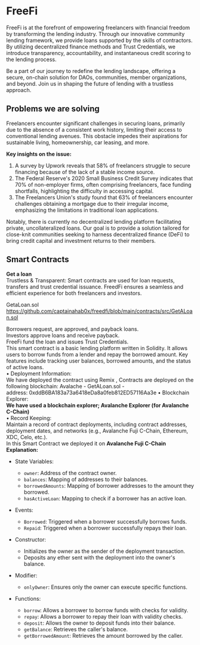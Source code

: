 # FreeFi
FreeFi is at the forefront of empowering freelancers with financial freedom by transforming the lending industry. Through our innovative community lending framework, we provide loans supported by the skills of contractors. By utilizing decentralized finance methods and Trust Credentials, we introduce transparency, accountability, and instantaneous credit scoring to the lending process.<br>

Be a part of our journey to redefine the lending landscape, offering a secure, on-chain solution for DAOs, communities, member organizations, and beyond. Join us in shaping the future of lending with a trustless approach.<br>
## Problems we are solving 
Freelancers encounter significant challenges in securing loans, primarily due to the absence of a consistent work history, limiting their access to conventional lending avenues. This obstacle impedes their aspirations for sustainable living, homeownership, car leasing, and more.<br>

**Key insights on the issue:**<br>

1. A survey by Upwork reveals that 58% of freelancers struggle to secure financing because of the lack of a stable income source.<br>
2. The Federal Reserve's 2020 Small Business Credit Survey indicates that 70% of non-employer firms, often comprising freelancers, face funding shortfalls, highlighting the difficulty in accessing capital.<br>
3. The Freelancers Union's study found that 63% of freelancers encounter challenges obtaining a mortgage due to their irregular income, emphasizing the limitations in traditional loan applications.<br>

Notably, there is currently no decentralized lending platform facilitating private, uncollateralized loans. Our goal is to provide a solution tailored for close-knit communities seeking to harness decentralized finance (DeFi) to bring credit capital and investment returns to their members.<br>


## Smart Contracts 

**Get a loan**<br>
Trustless & Transparent: Smart contracts are used for loan requests, transfers and trust credential issuance. FreedFi ensures a seamless and efficient experience for both freelancers and investors.<br>

GetaLoan.sol https://github.com/captainahab0x/freedfi/blob/main/contracts/src/GetALoan.sol <br>

Borrowers request, are approved, and payback loans.<br>
Investors approve loans and receive payback.<br>
FreeFi fund the loan and issues Trust Credentials.<br>
This smart contract is a basic lending platform written in Solidity. It allows users to borrow funds from a lender and repay the borrowed amount. Key features include tracking user balances, borrowed amounts, and the status of active loans.<br>
	•			Deployment Information:<br>
	We have deployed the contract using Remix , Contracts are deployed on the following blockchain: Avalache - GetALoan.sol -<br>
 address: 0xddB6BA183a73a6418eDa8a0feb812ED57116Aa3e
	•			Blockchain Explorer:<br>
	**We have used a blockchain explorer; Avalanche Explorer (for Avalanche C-Chain)<br>**
	•			Record Keeping:<br>
	Maintain a record of contract deployments, including contract addresses, deployment dates, and networks (e.g., Avalanche Fuji C-Chain, Ethereum, XDC, Celo, etc.).<br>
In this Smart Contract we deployed it on **Avalanche Fuji C-Chain** <br>
**Explanation:** <br>
- State Variables:<br>
  - `owner`: Address of the contract owner.<br>
  - `balances`: Mapping of addresses to their balances.<br>
  - `borrowedAmounts`: Mapping of borrower addresses to the amount they borrowed.<br>
  - `hasActiveLoan`: Mapping to check if a borrower has an active loan.<br>

- Events:<br>
  - `Borrowed`: Triggered when a borrower successfully borrows funds.<br>
  - `Repaid`: Triggered when a borrower successfully repays their loan.<br>

- Constructor:<br>
  - Initializes the owner as the sender of the deployment transaction.<br>
  - Deposits any ether sent with the deployment into the owner's balance.<br>

- Modifier:<br>
  - `onlyOwner`: Ensures only the owner can execute specific functions.<br>

- Functions:<br>
  - `borrow`: Allows a borrower to borrow funds with checks for validity.<br>
  - `repay`: Allows a borrower to repay their loan with validity checks.<br>
  - `deposit`: Allows the owner to deposit funds into their balance.<br>
  - `getBalance`: Retrieves the caller's balance.<br>
  - `getBorrowedAmount`: Retrieves the amount borrowed by the caller.<br>
